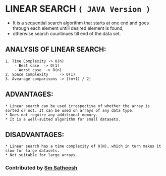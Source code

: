 # LINEAR SEARCH `( JAVA Version )`

* It is a sequential search algorithm that starts at one end and goes through each element untill desired element is found, 
* otherwise search countinues till end of the data set.

## ANALYSIS OF LINEAR SEARCH:

	1. Time Complexity -> O(n)
		- Best case  -> O(1)
		- Worst case  -> O(n)
	2. Space Complexity 	-> O(1)
	3. Avearage comparisons -> [(n+1) / 2]
	
## ADVANTAGES:
	* Linear search can be used irrespective of whether the array is sorted or not. It can be used on arrays of any data type.
	* Does not require any additional memory.
	* It is a well-suited algorithm for small datasets.
	
## DISADVANTAGES:
	* Linear search has a time complexity of O(N), which in turn makes it slow for large datasets.
	* Not suitable for large arrays.

### Contributed by [Sm Satheesh](https://github.com/smsatheesh)
